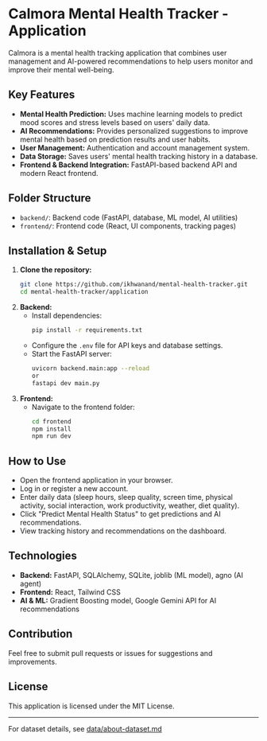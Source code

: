# Calmora Mental Health Tracker - Application

Calmora is a mental health tracking application that combines user management and AI-powered recommendations to help users monitor and improve their mental well-being.

## Key Features
- **Mental Health Prediction:** Uses machine learning models to predict mood scores and stress levels based on users' daily data.
- **AI Recommendations:** Provides personalized suggestions to improve mental health based on prediction results and user habits.
- **User Management:** Authentication and account management system.
- **Data Storage:** Saves users' mental health tracking history in a database.
- **Frontend & Backend Integration:** FastAPI-based backend API and modern React frontend.

## Folder Structure
- `backend/`: Backend code (FastAPI, database, ML model, AI utilities)
- `frontend/`: Frontend code (React, UI components, tracking pages)

## Installation & Setup
1. **Clone the repository:**
   ```bash
   git clone https://github.com/ikhwanand/mental-health-tracker.git
   cd mental-health-tracker/application
   ```
2. **Backend:**
   - Install dependencies:
     ```bash
     pip install -r requirements.txt
     ```
   - Configure the `.env` file for API keys and database settings.
   - Start the FastAPI server:
     ```bash
     uvicorn backend.main:app --reload
     or
     fastapi dev main.py
     ```
3. **Frontend:**
   - Navigate to the frontend folder:
     ```bash
     cd frontend
     npm install
     npm run dev
     ```

## How to Use
- Open the frontend application in your browser.
- Log in or register a new account.
- Enter daily data (sleep hours, sleep quality, screen time, physical activity, social interaction, work productivity, weather, diet quality).
- Click "Predict Mental Health Status" to get predictions and AI recommendations.
- View tracking history and recommendations on the dashboard.

## Technologies
- **Backend:** FastAPI, SQLAlchemy, SQLite, joblib (ML model), agno (AI agent)
- **Frontend:** React, Tailwind CSS
- **AI & ML:** Gradient Boosting model, Google Gemini API for AI recommendations

## Contribution
Feel free to submit pull requests or issues for suggestions and improvements.

## License
This application is licensed under the MIT License.

---
For dataset details, see [data/about-dataset.md](../data/about-dataset.md)